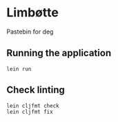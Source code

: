 # Limbøtte

Pastebin for deg

## Running the application

```
lein run
```

## Check linting

```
lein cljfmt check
lein cljfmt fix 
```

